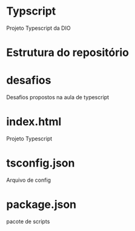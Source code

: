 # Typscript
Projeto Typescript da DIO
# Estrutura do repositório

# desafios
Desafios propostos na aula de typescript

# index.html
Projeto Typescript

# tsconfig.json
Arquivo de config
# package.json
pacote de scripts

